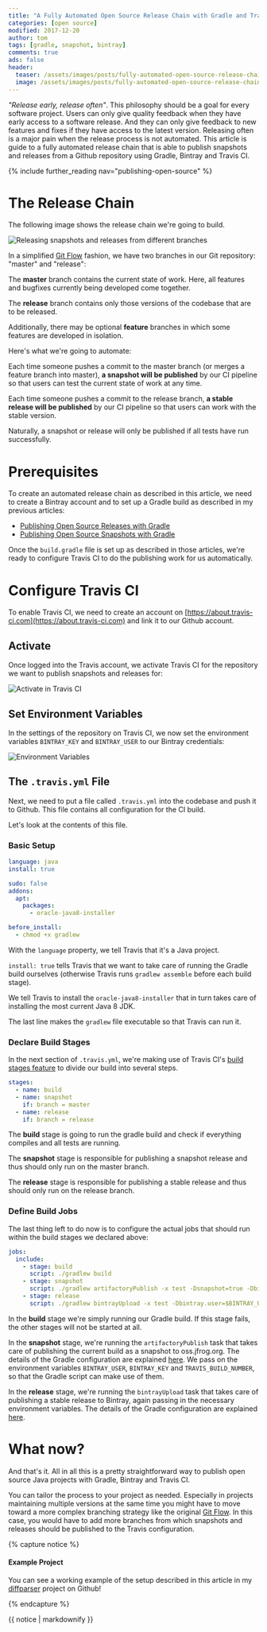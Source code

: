```yaml
---
title: "A Fully Automated Open Source Release Chain with Gradle and Travis CI"
categories: [open source]
modified: 2017-12-20
author: tom
tags: [gradle, snapshot, bintray]
comments: true
ads: false
header:
  teaser: /assets/images/posts/fully-automated-open-source-release-chain/github-packages.jpg
  image: /assets/images/posts/fully-automated-open-source-release-chain/github-packages.jpg
---
```


*"Release early, release often"*. This philosophy should be a goal for every 
software project. Users can only give quality feedback when they have early access
to a software release. And they can only give feedback to new features and
fixes if they have access to the latest version. Releasing often is a major pain
when the release process is not automated. This article is guide to a fully automated
release chain that is able to publish snapshots and releases from a 
Github repository using Gradle, Bintray and Travis CI.   

{% include further_reading nav="publishing-open-source" %}

# The Release Chain 

The following image shows the release chain we're going to build.

![Releasing snapshots and releases from different branches](/assets/images/posts/fully-automated-open-source-release-chain/git-snapshots-releases.jpg)

In a simplified [Git Flow](http://nvie.com/posts/a-successful-git-branching-model/) fashion, we have two branches
in our Git repository: "master" and "release":

The **master** branch contains the current state of work. Here, all features and bugfixes
currently being developed come together.

The **release** branch contains only those versions of the codebase that are to be
released.

Additionally, there may be optional **feature** branches in which some features are developed
in isolation. 

Here's what we're going to automate:

Each time someone pushes a commit to the master branch (or merges a feature branch into master), **a snapshot will
be published** by our CI pipeline so that users can test the current state of work at any time.

Each time someone pushes a commit to the release branch, **a stable release will
be published** by our CI pipeline so that users can work with the stable version.

Naturally, a snapshot or release will only be published if all tests have run successfully.

# Prerequisites
To create an automated release chain as described in this article, we need
to create a Bintray account and to set up a Gradle build as described 
in my previous articles: 

* [Publishing Open Source Releases with Gradle](/guide-publishing-to-bintray-with-gradle/)
* [Publishing Open Source Snapshots with Gradle](/publish-snapshots-with-gradle/)

Once the `build.gradle` file is set up as described in those articles, we're ready to configure 
Travis CI to do the publishing work for us automatically.

# Configure Travis CI
To enable Travis CI, we need to create an account on [https://about.travis-ci.com](https://about.travis-ci.com)
and link it to our Github account. 

## Activate 
Once logged into the Travis account, we activate 
Travis CI for the repository we want to publish snapshots and releases for:

![Activate in Travis CI](/assets/images/posts/fully-automated-open-source-release-chain/travis.png)

## Set Environment Variables

In the settings of the repository on Travis CI, we now set the environment variables
`BINTRAY_KEY` and `BINTRAY_USER` to our Bintray credentials:

![Environment Variables](/assets/images/posts/fully-automated-open-source-release-chain/travis-env-variables.png) 

## The `.travis.yml` File
Next, we need to put a file called `.travis.yml` into the codebase and push
it to Github. This file contains all configuration for the CI build.

Let's look at the contents of this file. 

### Basic Setup

```yaml
language: java
install: true

sudo: false
addons:
  apt:
    packages:
      - oracle-java8-installer

before_install:
  - chmod +x gradlew
```

With the `language` property, we tell Travis that it's a Java project.

`install: true` tells Travis that we want to take care of running the Gradle build
ourselves (otherwise Travis runs `gradlew assemble` before each build stage).

We tell Travis to install the `oracle-java8-installer` that in turn takes care of installing
the most current Java 8 JDK.

The last line makes the `gradlew` file executable so that Travis can run it.

### Declare Build Stages

In the next section of `.travis.yml`, we're making use of Travis CI's [build stages feature](https://docs.travis-ci.com/user/build-stages/)
to divide our build into several steps.

```yaml
stages:
  - name: build
  - name: snapshot
    if: branch = master
  - name: release
    if: branch = release
```  

The **build** stage is going to run the gradle build and check if everything compiles and
all tests are running.

The **snapshot** stage is responsible for publishing a snapshot release and thus should
only run on the master branch.

The **release** stage is responsible for publishing a stable release and thus should
only run on the release branch.
  
### Define Build Jobs

The last thing left to do now is to configure the actual jobs that should run within
the build stages we declared above:

```yaml
jobs:
  include:
    - stage: build
      script: ./gradlew build
    - stage: snapshot
      script: ./gradlew artifactoryPublish -x test -Dsnapshot=true -Dbintray.user=$BINTRAY_USER -Dbintray.key=$BINTRAY_KEY -Dbuild.number=$TRAVIS_BUILD_NUMBER
    - stage: release
      script: ./gradlew bintrayUpload -x test -Dbintray.user=$BINTRAY_USER -Dbintray.key=$BINTRAY_KEY -Dbuild.number=$TRAVIS_BUILD_NUMBER
```

In the **build** stage we're simply running our Gradle build. If this stage fails, the other stages
will not be started at all.

In the **snapshot** stage, we're running the `artifactoryPublish` task that takes care of 
publishing the current build as a snapshot to oss.jfrog.org. The details of the Gradle configuration
are explained [here](/publish-snapshots-with-gradle/#set-up-your-buildgradle). 
We pass on the environment variables
`BINTRAY_USER`, `BINTRAY_KEY` and `TRAVIS_BUILD_NUMBER`, so that the Gradle script can make use of them.

In the **release** stage, we're running the `bintrayUpload` task that takes care of 
publishing a stable release to Bintray, again passing in the necessary environment variables. The details of the Gradle configuration are explained
[here](/guide-publishing-to-bintray-with-gradle/#set-up-your-buildgradle).  

# What now?
And that's it. All in all this is a pretty straightforward way to publish open source
Java projects with Gradle, Bintray and Travis CI.

You can tailor the process to your project as needed. Especially in projects 
maintaining multiple versions at the same time you might have to move toward a 
more complex branching strategy like the original [Git Flow](http://nvie.com/posts/a-successful-git-branching-model/).
In this case, you would have to add more branches from which snapshots and releases should be published
to the Travis configuration. 

{% capture notice %}
#### Example Project
You can see a working example of the setup described in this article in my 
[diffparser](https://github.com/thombergs/diffparser) project on Github!

{% endcapture %}

<div class="notice--success">{{ notice | markdownify }}</div>

